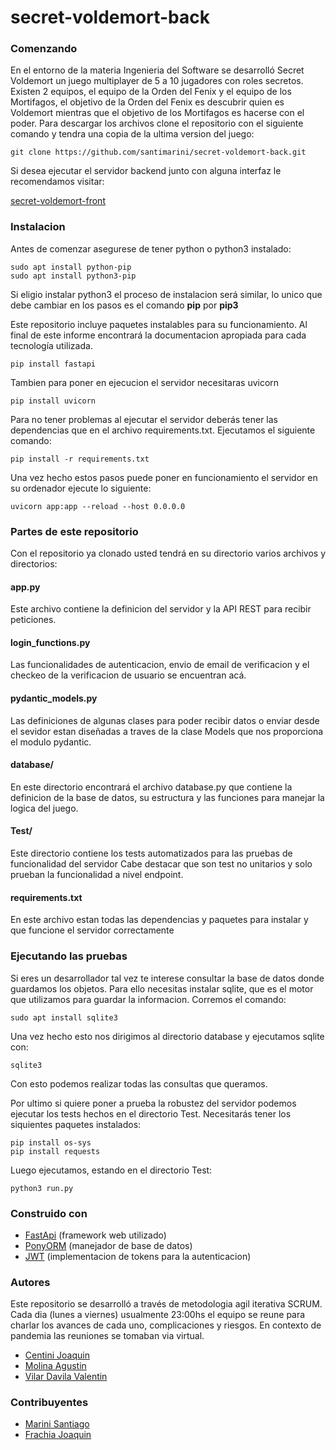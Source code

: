 # secret-voldemort-back

### Comenzando

En el entorno de la materia Ingenieria del Software se desarrolló Secret Voldemort
un juego multiplayer de 5 a 10 jugadores con roles secretos. Existen 2 equipos, el equipo de la Orden del
Fenix y el equipo de los Mortifagos, el objetivo de la Orden del Fenix es descubrir
quien es Voldemort mientras que el objetivo de los Mortifagos es hacerse con el poder.
Para descargar los archivos clone el repositorio con el siguiente comando y tendra una copia
de la ultima version del juego:

    git clone https://github.com/santimarini/secret-voldemort-back.git
    
Si desea ejecutar el servidor backend junto con alguna interfaz le recomendamos visitar:

[secret-voldemort-front](https://github.com/santimarini/secret-voldemort-front)

### Instalacion

Antes de comenzar asegurese de tener python o python3 instalado:

    sudo apt install python-pip
    sudo apt install python3-pip
    
Si eligio instalar python3 el proceso de instalacion será similar, lo unico que debe cambiar en los
pasos es el comando **pip** por **pip3**

Este repositorio incluye paquetes instalables para su funcionamiento.
Al final de este informe encontrará la documentacion apropiada para cada tecnología utilizada.

    pip install fastapi

Tambien para poner en ejecucion el servidor necesitaras uvicorn

    pip install uvicorn

Para no tener problemas al ejecutar el servidor deberás tener las dependencias que 
en el archivo requirements.txt. Ejecutamos el siguiente comando:

    pip install -r requirements.txt
   
Una vez hecho estos pasos puede poner en funcionamiento el servidor en su ordenador ejecute lo siguiente:

    uvicorn app:app --reload --host 0.0.0.0
    
### Partes de este repositorio

Con el repositorio ya clonado usted tendrá en su directorio varios archivos y directorios:

#### app.py

Este archivo contiene la definicion del servidor y la API REST para recibir
peticiones. 

#### login_functions.py

Las funcionalidades de autenticacion, envio de email de verificacion y el checkeo
de la verificacion de usuario se encuentran acá.

#### pydantic_models.py

Las definiciones de algunas clases para poder recibir datos o enviar desde el sevidor
estan diseñadas a traves de la clase Models que nos proporciona el modulo pydantic.

#### database/

En este directorio encontrará el archivo database.py que contiene la definicion de la base de 
datos, su estructura y las funciones para manejar la logica del juego.

#### Test/

Este directorio contiene los tests automatizados para las pruebas de funcionalidad del servidor
Cabe destacar que son test no unitarios y solo prueban la funcionalidad a nivel endpoint.

#### requirements.txt

En este archivo estan todas las dependencias y paquetes para instalar y que funcione
el servidor correctamente

### Ejecutando las pruebas

Si eres un desarrollador tal vez te interese consultar la base de datos 
donde guardamos los objetos. Para ello necesitas instalar sqlite, que es el motor
que utilizamos para guardar la informacion. Corremos el comando:

    sudo apt install sqlite3

Una vez hecho esto nos dirigimos al directorio database y ejecutamos sqlite con:

    sqlite3

Con esto podemos realizar todas las consultas que queramos.

Por ultimo si quiere poner a prueba la robustez del servidor podemos ejecutar los
tests hechos en el directorio Test. Necesitarás tener los siquientes paquetes instalados:

    pip install os-sys
    pip install requests

Luego ejecutamos, estando en el directorio Test:

    python3 run.py
    
### Construido con

- [FastApi](https://fastapi.tiangolo.com/) (framework web utilizado)
- [PonyORM](https://ponyorm.org/) (manejador de base de datos)
- [JWT](https://jwt.io/) (implementacion de tokens para la autenticacion)

### Autores

Este repositorio se desarrolló a través de metodologia agil iterativa SCRUM.
Cada dia (lunes a viernes) usualmente 23:00hs el equipo se reune para charlar los avances de cada uno,
complicaciones y riesgos. En contexto de pandemia las reuniones se tomaban via virtual.

- [Centini Joaquin](https://github.com/JoaquinCentini)
- [Molina Agustin](https://github.com/agumolina)
- [Vilar Davila Valentin](https://github.com/ValenVilarDav)

### Contribuyentes

- [Marini Santiago](https://github.com/santimarini)
- [Frachia Joaquin](https://github.com/joacof98)